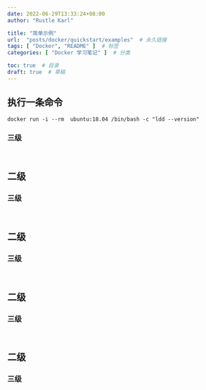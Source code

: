 ```yaml
---
date: 2022-06-29T13:33:24+08:00
author: "Rustle Karl"

title: "简单示例"
url:  "posts/docker/quickstart/examples"  # 永久链接
tags: [ "Docker", "README" ]  # 标签
categories: [ "Docker 学习笔记" ]  # 分类

toc: true  # 目录
draft: true  # 草稿
---
```


## 执行一条命令

```
docker run -i --rm  ubuntu:18.04 /bin/bash -c "ldd --version"
```

### 三级

```shell

```

```shell

```


## 二级

### 三级

```shell

```

```shell

```


## 二级

### 三级

```shell

```

```shell

```


## 二级

### 三级

```shell

```

```shell

```


## 二级

### 三级

```shell

```

```shell

```


